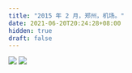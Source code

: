 ```yaml
---
title: "2015 年 2 月，郑州，机场。"
date: 2021-06-20T20:24:28+08:00
hidden: true
draft: false
---
```


![](https://path-album-1306358676.cos.ap-beijing.myqcloud.com/201502_zhengzhou/01.JPG)
![](https://path-album-1306358676.cos.ap-beijing.myqcloud.com/201502_zhengzhou/02.JPG)
